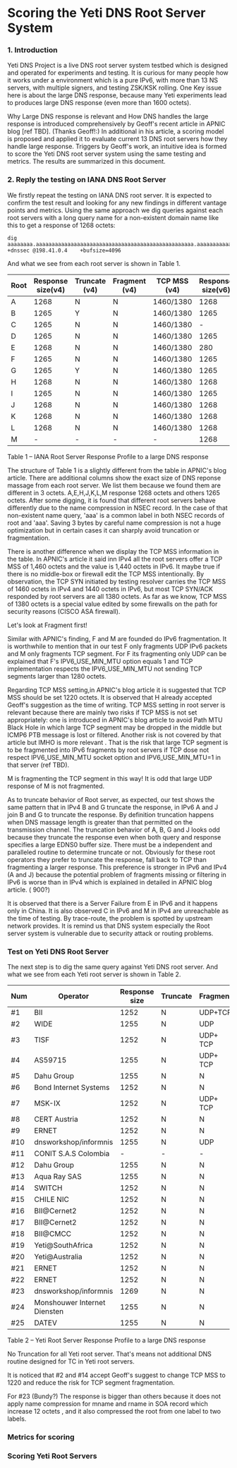 
# Scoring the Yeti DNS Root Server System

### 1. Introduction

Yeti DNS Project is a live DNS root server system testbed which is designed and operated for experiments and testing. It is curious for many people how it works under a environment which is a pure IPv6, with more than 13 NS servers, with multiple signers, and testing ZSK/KSK rolling. One Key issue here is about the large DNS response, because many Yeti experiments lead to produces large DNS response (even more than 1600 octets).


Why Large DNS response is relevant and How DNS handles the large response is introduced comprehensively by Geoff's recent article in APNIC blog [ref TBD]. (Thanks Geoff!:) In additional in his article, a scoring model is proposed and applied it to evaluate current 13 DNS root servers how they handle large response. Triggers by Geoff's work, an intuitive idea is formed to score the Yeti DNS root server system using the same testing and metrics. The results are summarized in this document. 


### 2. Reply the testing on IANA DNS Root Server

We firstly repeat the testing on IANA DNS root server. It is expected to confirm the test result and looking for any new findings in different vantage points and metrics. Using the same approach we dig queries against each root servers with a long query name for a non-existent domain name like this to get a response of 1268 octets:

    dig aaaaaaaa.aaaaaaaaaaaaaaaaaaaaaaaaaaaaaaaaaaaaaaaaaaaaaaaaaa.aaaaaaaaaaaaaaaaaaaaaaaaaaaaaaaaaaaaaaaaaaaaaaaaaaaaaaaaaaaaaaa.aaaaaaaaaaaaaaaaaaaaaaaaaaaaaaaaaaaaaaaaaaaaaaaaaaaaaaaaaaaaaaa.aaaaaaaaaaaaaaaaaaaaaaaaaaaaaaaaaaaaaaaaaaaaaaaaaaaaaaaaaaaaaaa +dnssec @198.41.0.4    +bufsize=4096

And what we see from each root server is shown in Table 1.


| Root | Response size(v4) | Truncate (v4)| Fragment (v4) | TCP MSS (v4) |Response size(v6) | Truncate (v6) | Fragment (v6) | TCP MSS (v6)|
|---|---|---|---|---|---|---|---|---|
|A|1268|N|N|1460/1380|1268|Y(900)|N|1440/1380|
|B|1265|Y|N|1460/1380|1265|Y|N|1440/1380|
|C|1265|N|N|1460/1380|-|-|-|-|
|D|1265|N|N|1460/1380|1265|N|N|1440/1380|
|E|1268|N|N|1460/1380|280|ServFail|ServFail|ServFail|
|F|1265|N|N|1460/1380|1265|N|UDP|1440/1380|
|G|1265|Y|N|1460/1380|1265|Y|N|1440/1380|
|H|1268|N|N|1460/1380|1268|N|N|1440/1220|
|I|1265|N|N|1460/1380|1265|N|N|1440/1380|
|J|1268|N|N|1460/1380|1268|Y(900)|N|1440/1380|
|K|1268|N|N|1460/1380|1268|N|N|1440/1380|
|L|1268|N|N|1460/1380|1268|N|N|1440/1380|
|M|-|-|-|-|1268|N|TCP|1440/1380|
Table 1 – IANA Root Server Response Profile to a large DNS response

The structure of Table 1 is a slightly different from the table in APNIC's blog article. There are additional columns show the exact size of DNS reponse massage from each root server. We list them because we found them are different in 3 octets. A,E,H,J,K,L,M response 1268 octets and others 1265 octets. After some digging, it is found that different root servers behave differently due to the name compression in NSEC record.  In the case of that non-existent name query, 'aaa' is a common label in both NSEC records of root and 'aaa'. Saving 3 bytes by careful name compression is not a huge optimization but in certain cases it can sharply avoid truncation or fragmentation.   

There is another difference when we display the TCP MSS information in the table. In APNIC's article it said inn IPv4 all the root servers offer a TCP MSS of 1,460 octets and the value is 1,440 octets in IPv6. It maybe true if there is no middle-box or firewall edit the TCP MSS intentionally. By observation, the TCP SYN initiated by testing resolver carries the TCP MSS of 1460 octets in IPv4 and 1440 octets in IPv6, but most TCP SYN/ACK responded by root servers are all 1380 octets. As far as we know, TCP MSS of 1380 octets is a special value edited by some firewalls on the path for security reasons (CISCO ASA firewall). 

Let's look at Fragment first! 

Similar with APNIC's finding, F and M are founded do IPv6 fragmentation. It is worthwhile to mention that in our test F only fragments UDP IPv6 packets and M only fragments TCP segment. For F its fragmenting only UDP can be explained that F's IPV6_USE_MIN_MTU option equals 1 and TCP implementation respects the IPV6_USE_MIN_MTU  not sending TCP segments larger than 1280 octets. 

Regarding TCP MSS setting,in APNIC's blog article it is suggested that TCP MSS should be set 1220 octets. It is observed that H already accepted Geoff's suggestion as the time of writing. TCP MSS setting in root server is relevant because there are mainly two risks if TCP MSS is not set appropriately: one is introduced in APNIC's blog article to avoid Path MTU Black Hole in which large TCP segment may be dropped in the middle but ICMP6 PTB message is lost or filtered. Another risk is not covered by that article but IMHO is more relevant . That is the risk that large TCP segment is to be fragmented into IPv6 fragments by root servers if TCP dose not respect IPV6_USE_MIN_MTU socket option and IPV6_USE_MIN_MTU=1 in that server (ref TBD). 

M is fragmenting the TCP segment in this way! It is odd that large UDP response of M  is not fragmented.

As to truncate behavior of Root server, as expected, our test shows the same pattern that in IPv4 B and G truncate the response, in IPv6 A and J join B and G to truncate the response. By definition truncation happens when DNS massage length is greater than that permitted on the transmission channel. The truncation behavior of A, B, G and J  looks odd because they truncate the response even when both query and response specifies a large EDNS0 buffer size. There must be a independent and paralleled routine to determine truncate or not. Obviously for these root operators they prefer to  truncate the response, fall back to TCP than fragmenting a larger response. This preference is stronger in IPv6 and IPv4 (A and J) because the potential problem of fragments missing or filtering in IPv6 is worse than in IPv4 which is explained in detailed in APNIC blog article. ( 900?)

It is observed that there is a Server Failure from E in IPv6 and it happens only in China. It is also observed C in IPv6 and M in IPv4 are unreachable as the time of testing. By trace-route, the problem is spotted by upstream network provides. It is remind us that DNS system especially the Root server system is vulnerable due to security attack or routing problems.

### Test on Yeti DNS Root Server

The next step is to dig the same query against Yeti DNS root server. And what we see from each Yeti root server is shown in Table 2.

| Num  |Operator|Response size|Truncate| Fragment |TCP MSS|
|------|----|-------------|--------|--------- |-------|
|#1   |BII | 1252      |  N    |UDP+TCP |	1440/1380|
|#2   |WIDE| 1255      |  N    |UDP     | 1440/1220|
|#3   |TISF| 1252      |  N    |UDP+ TCP|	1440/1440|
|#4   |AS59715| 1255    |  N    |UDP+ TCP  | 1440/1380|
|#5   |Dahu Group| 1255      |  N    |N		  |	1440/1440|
|#6   |Bond Internet Systems | 1252      |  N    |N|	1440/1440|
|#7   |MSK-IX | 1252      |  N    |UDP+ TCP|	1440/1440|
|#8   |CERT Austria | 1252      |  N    |N|	1440/1440|
|#9   |ERNET | 1252      |  N    |N|	1440/1440|
|#10   |dnsworkshop/informnis | 1255      |  N    |UDP|	1440/1440|
|#11   |CONIT S.A.S Colombia | -      |  -    |-|	-|
|#12   |Dahu Group | 1255      |  N    |N|	1440/1440|
|#13   |Aqua Ray SAS| 1255      |  N    |N|	1440/1380|
|#14   |SWITCH| 1252      |  N    |N|	1440/1220|
|#15   |CHILE NIC | 1252      |  N    |N|	1440/1440|
|#16   |BII@Cernet2| 1252      |  N    |N|	1440/1380|
|#17   |BII@Cernet2 | 1252      |  N    |N|	1440/1380|
|#18   |BII@CMCC | 1252      |  N    |N|	1440/1380|
|#19   |Yeti@SouthAfrica| 1252      |  N    |N|	1440/1440|
|#20   |Yeti@Australia | 1252      |  N    |N|	1440/1440|
|#21   |ERNET| 1252      |  N    |N|	1440/1380|
|#22   |ERNET| 1252      |  N    |N|	1440/1440|
|#23   |dnsworkshop/informnis | 1269      |  N    |N|	1440/1440|
|#24   |Monshouwer Internet Diensten| 1255      |  N    |N|	1440/1440|
|#25   |DATEV | 1255      |  N    |N|	1440/1380|
Table 2 – Yeti Root Server Response Profile to a large DNS response

No Truncation for all Yeti root server. That's means not additional DNS routine designed for TC in Yeti root servers.

It is noticed that #2 and #14 accept Geoff's suggest to change TCP MSS to 1220 and reduce the risk for TCP segment fragmentation.

For #23 (Bundy?) The response is bigger than others because it does not apply name compression for mname and rname in SOA record which increase 12 octets , and it also compressed the root from one label to two labels.

### Metrics for scoring

### Scoring Yeti Root Servers




